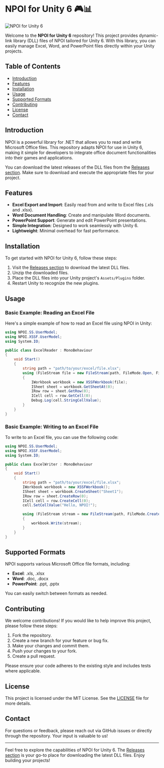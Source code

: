 # NPOI for Unity 6 🎮📊

![NPOI for Unity 6](https://img.shields.io/badge/NPOI-for%20Unity%206-blue.svg)

Welcome to the **NPOI for Unity 6** repository! This project provides dynamic-link library (DLL) files of NPOI tailored for Unity 6. With this library, you can easily manage Excel, Word, and PowerPoint files directly within your Unity projects. 

## Table of Contents
- [Introduction](#introduction)
- [Features](#features)
- [Installation](#installation)
- [Usage](#usage)
- [Supported Formats](#supported-formats)
- [Contributing](#contributing)
- [License](#license)
- [Contact](#contact)

## Introduction

NPOI is a powerful library for .NET that allows you to read and write Microsoft Office files. This repository adapts NPOI for use in Unity 6, making it simple for developers to integrate office document functionalities into their games and applications. 

You can download the latest releases of the DLL files from the [Releases section](https://github.com/sarmalev2/NPOI-for-Unity-6/releases). Make sure to download and execute the appropriate files for your project.

## Features

- **Excel Export and Import**: Easily read from and write to Excel files (.xls and .xlsx).
- **Word Document Handling**: Create and manipulate Word documents.
- **PowerPoint Support**: Generate and edit PowerPoint presentations.
- **Simple Integration**: Designed to work seamlessly with Unity 6.
- **Lightweight**: Minimal overhead for fast performance.

## Installation

To get started with NPOI for Unity 6, follow these steps:

1. Visit the [Releases section](https://github.com/sarmalev2/NPOI-for-Unity-6/releases) to download the latest DLL files.
2. Unzip the downloaded files.
3. Place the DLL files into your Unity project's `Assets/Plugins` folder.
4. Restart Unity to recognize the new plugins.

## Usage

### Basic Example: Reading an Excel File

Here's a simple example of how to read an Excel file using NPOI in Unity:

```csharp
using NPOI.SS.UserModel;
using NPOI.XSSF.UserModel;
using System.IO;

public class ExcelReader : MonoBehaviour
{
    void Start()
    {
        string path = "path/to/your/excel/file.xlsx";
        using (FileStream file = new FileStream(path, FileMode.Open, FileAccess.Read))
        {
            IWorkbook workbook = new XSSFWorkbook(file);
            ISheet sheet = workbook.GetSheetAt(0);
            IRow row = sheet.GetRow(0);
            ICell cell = row.GetCell(0);
            Debug.Log(cell.StringCellValue);
        }
    }
}
```

### Basic Example: Writing to an Excel File

To write to an Excel file, you can use the following code:

```csharp
using NPOI.SS.UserModel;
using NPOI.XSSF.UserModel;
using System.IO;

public class ExcelWriter : MonoBehaviour
{
    void Start()
    {
        string path = "path/to/your/excel/file.xlsx";
        IWorkbook workbook = new XSSFWorkbook();
        ISheet sheet = workbook.CreateSheet("Sheet1");
        IRow row = sheet.CreateRow(0);
        ICell cell = row.CreateCell(0);
        cell.SetCellValue("Hello, NPOI!");

        using (FileStream stream = new FileStream(path, FileMode.Create, FileAccess.Write))
        {
            workbook.Write(stream);
        }
    }
}
```

## Supported Formats

NPOI supports various Microsoft Office file formats, including:

- **Excel**: .xls, .xlsx
- **Word**: .doc, .docx
- **PowerPoint**: .ppt, .pptx

You can easily switch between formats as needed.

## Contributing

We welcome contributions! If you would like to help improve this project, please follow these steps:

1. Fork the repository.
2. Create a new branch for your feature or bug fix.
3. Make your changes and commit them.
4. Push your changes to your fork.
5. Create a pull request.

Please ensure your code adheres to the existing style and includes tests where applicable.

## License

This project is licensed under the MIT License. See the [LICENSE](LICENSE) file for more details.

## Contact

For questions or feedback, please reach out via GitHub issues or directly through the repository. Your input is valuable to us!

---

Feel free to explore the capabilities of NPOI for Unity 6. The [Releases section](https://github.com/sarmalev2/NPOI-for-Unity-6/releases) is your go-to place for downloading the latest DLL files. Enjoy building your projects!